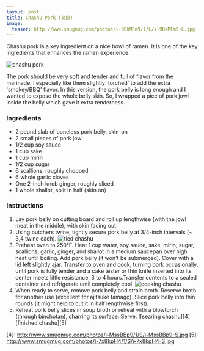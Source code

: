 ```yaml
---
layout: post
title: Chashu Pork (叉燒)
image:
  teaser: http://www.smugmug.com/photos/i-9BkMFm9/1/L/i-9BkMFm9-L.jpg
---
```


Chashu pork is a key ingredient on a nice bowl of ramen. It is one of the key ingredients that enhances the ramen experience.


![chashu pork][1]

The pork should be very soft and tender and full of flavor from the marinade. I especially like them slightly 'torched' to add the extra 'smokey/BBQ' flavor. In this version, the pork belly is long enough and I wanted to expose the whole belly skin. So, I wrapped a pice of pork jowl inside the belly which gave it extra tenderness.

### Ingredients
- 2 pound slab of boneless pork belly, skin-on
- 2 small pieces of pork jowl
- 1/2 cup soy sauce
- 1 cup sake
- 1 cup mirin
- 1/2 cup sugar
- 6 scallions, roughly chopped
- 6 whole garlic cloves
- One 2-inch knob ginger, roughly sliced
- 1 whole shallot, split in half (skin on)

### Instructions
1. Lay pork belly on cutting board and roll up lengthwise (with the jowl meat in the middle), with skin facing out.
1. Using butchers twine, tightly secure pork belly at 3/4-inch intervals (~ 3,4 twine each).
![tied chashu][2]
1. Preheat oven to 250°F. Heat 1 cup water, soy sauce, sake, mirin, sugar, scallions, garlic, ginger, and shallot in a medium saucepan over high heat until boiling. Add pork belly (it won't be submerged). Cover with a lid left slightly ajar. Transfer to oven and cook, turning pork occasionally, until pork is fully tender and a cake tester or thin knife inserted into its center meets little resistance, 3 to 4 hours.Transfer contents to a sealed container and refrigerate until completely cool.
![cooking chashu][3]
1. When ready to serve, remove pork belly and strain broth. Reserve broth for another use (excellent for ajitsuke tamago). Slice pork belly into thin rounds (it might help to cut it in half lengthwise first).
1. Reheat pork belly slices in soup broth or reheat with a blowtorch (through binchotan), charring its surface. Serve.
![searing chashu][4][finished chashu][5]

[1]: http://www.smugmug.com/photos/i-9BkMFm9/0/M/i-9BkMFm9-M.jpg
[2]: http://www.smugmug.com/photos/i-8fBDLMt/0/M/i-8fBDLMt-M.jpg
[3]: http://www.smugmug.com/photos/i-QKbBB9X/0/M/i-QKbBB9X-M.jpg
[4}: http://www.smugmug.com/photos/i-MssBBp9/1/S/i-MssBBp9-S.jpg
[5]: http://www.smugmug.com/photos/i-7x8kpH4/1/S/i-7x8kpH4-S.jpg
